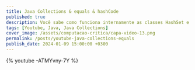 ```yaml
---
title: Java Collections & equals & hashCode
published: true
description: Você sabe como funciona internamente as classes HashSet e HashMap? Sabia que elas usam os métodos equals e hashCode das suas classes? Sabia que equals e hashCode fazem parte de contratos que existem na documentação Java? Quer saber o que são objetos imutáveis? Sabia que adicionar objetos mutáveis a um HashSet pode causar comportamentos inesperados ao seu programa?
tags: [Youtube, Java, Java Collections]
cover_image: /assets/computacao-critica/capa-video-13.png
permalink: /posts/youtube-java-collections-equals
publish_date: 2024-01-09 15:00:00 +0300
---
```



{% youtube -ATMYvny-7Y %}